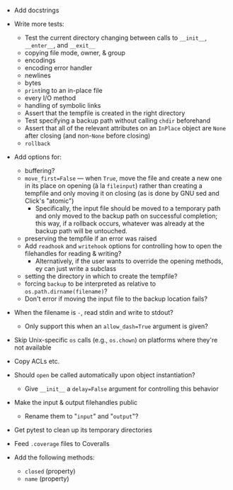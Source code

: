 - Add docstrings

- Write more tests:
    - Test the current directory changing between calls to `__init__`,
      `__enter__`, and `__exit__`
    - copying file mode, owner, & group
    - encodings
    - encoding error handler
    - newlines
    - bytes
    - `print`ing to an in-place file
    - every I/O method
    - handling of symbolic links
    - Assert that the tempfile is created in the right directory
    - Test specifying a backup path without calling `chdir` beforehand
    - Assert that all of the relevant attributes on an `InPlace` object are
      `None` after closing (and non-`None` before closing)
    - `rollback`

- Add options for:
    - buffering?
    - `move_first=False` — when `True`, move the file and create a new one in
      its place on opening (à la `fileinput`) rather than creating a tempfile
      and only moving it on closing (as is done by GNU sed and Click's
      "atomic")
        - Specifically, the input file should be moved to a temporary path and
          only moved to the backup path on successful completion; this way, if
          a rollback occurs, whatever was already at the backup path will be
          untouched.
    - preserving the tempfile if an error was raised
    - Add `readhook` and `writehook` options for controlling how to open the
      filehandles for reading & writing?
        - Alternatively, if the user wants to override the opening methods, ey
          can just write a subclass
    - setting the directory in which to create the tempfile?
    - forcing `backup` to be interpreted as relative to
      `os.path.dirname(filename)`?
    - Don't error if moving the input file to the backup location fails?

- When the filename is `-`, read stdin and write to stdout?
    - Only support this when an `allow_dash=True` argument is given?
- Skip Unix-specific `os` calls (e.g., `os.chown`) on platforms where they're
  not available
- Copy ACLs etc.
- Should `open` be called automatically upon object instantiation?
    - Give `__init__` a `delay=False` argument for controlling this behavior
- Make the input & output filehandles public
    - Rename them to "`input`" and "`output`"?

- Get pytest to clean up its temporary directories
- Feed `.coverage` files to Coveralls

- Add the following methods:
    - `closed` (property)
    - `name` (property)
